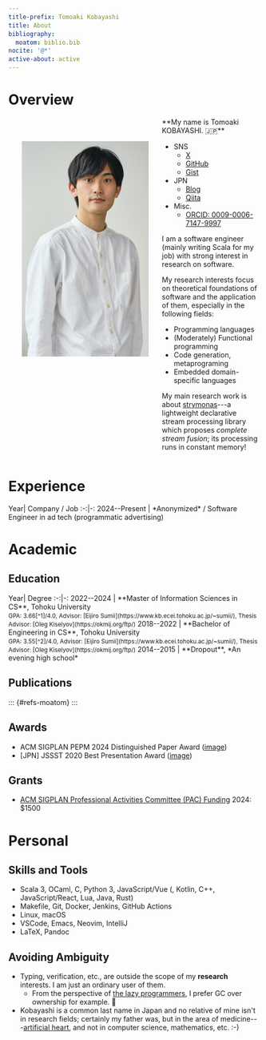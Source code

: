 ```yaml
---
title-prefix: Tomoaki Kobayashi
title: About
bibliography: 
  moatom: biblio.bib
nocite: '@*'
active-about: active
---
```


# Overview

<div style="display: flex;">
  <!-- <img src="https://moatom.github.io/profile/static/icon.png" alt="icon" width="100px"
       style="margin-left: 20pt; margin-right: 20pt;" /> -->
  <img src="./static/me.jpg" alt="icon" height="430px"
       style="margin-left: 20pt; margin-right: 20pt; margin-top: 35pt;" />
  <!-- <img src="./static/me.jpg" alt="icon" width="250px"
       style="margin-left: 20pt; margin-right: 20pt;" /> -->
  <div>
  **My name is Tomoaki KOBAYASHI. 🇯🇵**

  - SNS
    - [X](https://twitter.com/moatom)
    - [GitHub](https://github.com/moatom)
    - [Gist](https://gist.github.com/moatom)
  - JPN
    - [Blog](https://moatom.blogspot.com/)
    - [Qiita](https://qiita.com/moatom)
  - Misc.
    - [ORCID: 0009-0006-7147-9997](https://orcid.org/0009-0006-7147-9997)
  <!-- - **[Quora](https://www.quora.com/profile/Tomoaki-Kobayashi-1)** -->

  I am a software engineer (mainly writing Scala for my job)
  with strong interest in research on software.

  My research interests focus on theoretical foundations of software and
  the application of them, especially in the following fields:

  - Programming languages
  - (Moderately) Functional programming
  - Code generation, metaprograming
  - Embedded domain-specific languages

  My main research work is about [strymonas](https://strymonas.github.io/)---a
  lightweight declarative stream processing library which proposes *complete stream fusion*;
  its processing runs in constant memory!
  </div>
</div>


# Experience

<div class="uooo">
Year| Company / Job
:-:|-:
2024--Present | *Anonymized* / Software Engineer in ad tech (programmatic advertising) 
<style>
.uooo > table{
  display: table;
}
.uooo col {
  width: auto !important;
}
</style>
</div>


# Academic

## Education

<div class="uooo">
Year| Degree
:-:|-:
2022--2024 | **Master of Information Sciences in CS**, Tohoku University<br><small>GPA: 3.66[^1]/4.0, Advisor: [Eijiro Sumii](https://www.kb.ecei.tohoku.ac.jp/~sumii/), Thesis Advisor: [Oleg Kiselyov](https://okmij.org/ftp/)</small>
2018--2022 | **Bachelor of Engineering in CS**, Tohoku University<br><small>GPA: 3.55[^2]/4.0, Advisor: [Eijiro Sumii](https://www.kb.ecei.tohoku.ac.jp/~sumii/), Thesis Advisor: [Oleg Kiselyov](https://okmij.org/ftp/)</small>
2014--2015 | **Dropout**, *An evening high school*
<!-- 2015        | Pass the Upper Secondary School Equivalency Examination -->
<!-- https://github.com/jgm/pandoc/issues/8139 -->
<style>
.uooo > table{
  display: table;
}
.uooo col {
  width: auto !important;
}
</style>
</div>

<!-- Detail: **[CV (pdf)](https://moatom.github.io/profile/static/cv-pub.pdf)** -->

## Publications

::: {#refs-moatom}
:::

## Awards

- ACM SIGPLAN PEPM 2024 Distinguished Paper Award ([image](./static/award-pepm24.jpeg))
- [JPN] JSSST 2020 Best Presentation Award ([image](./static/award-jssst20.jpeg))

## Grants

- [ACM SIGPLAN Professional Activities Committee (PAC) Funding](https://pac.sigplan.org/) 2024: $1500


# Personal

## Skills and Tools

- Scala 3, OCaml, C, Python 3, JavaScript/Vue (, Kotlin, C++, JavaScript/React, Lua, Java, Rust)
- Makefile, Git, Docker, Jenkins, GitHub Actions
- Linux, macOS
- VSCode, Emacs, Neovim,  IntelliJ
- LaTeX, Pandoc

## Avoiding Ambiguity

- Typing, verification, etc., are outside the scope of my **research** interests.
  I am just an ordinary user of them.
  - From the perspective of [the lazy programmers](https://thethreevirtues.com/), I prefer GC over ownership for example. 🤫
- Kobayashi is a common last name in Japan and no relative of mine isn't in research fields;
  certainly my father was, but in the area of medicine---[artificial heart](https://nrid.nii.ac.jp/en/nrid/1000020323610/),
  and not in computer science, mathematics, etc. :-)

[^1]: If you are a foreigner, please note that GPAs at Japanese universities are assigned with extreme rigor. As far as I know, my grades have remained among the top scores in my course. (FIXE: This is not the final record, but it should be close to it.)
[^2]: The same as 1. As evidence of this, I was exempted from the written exam when I entered the graduate school.
